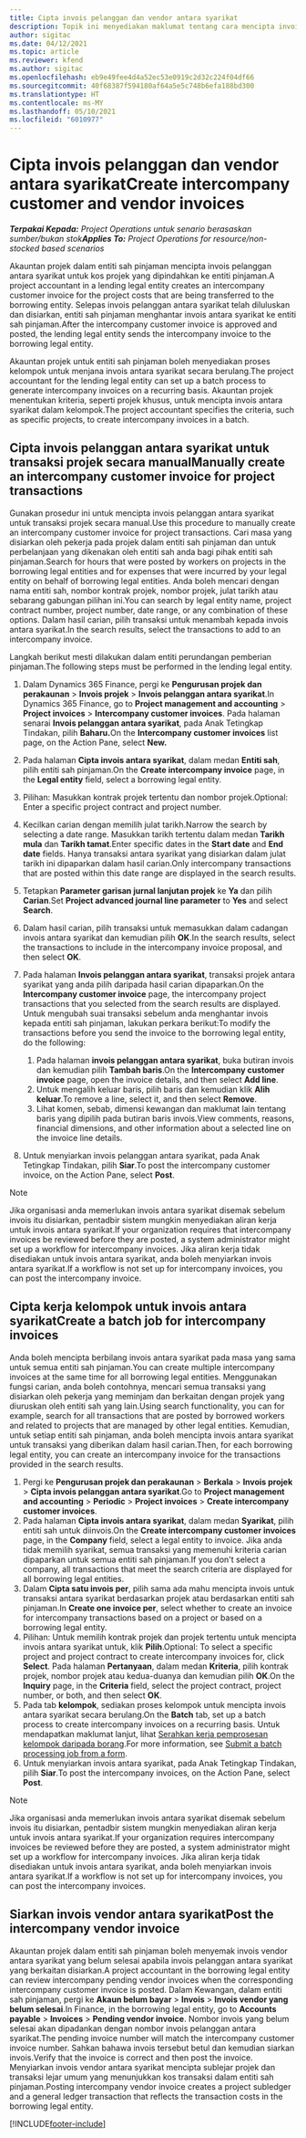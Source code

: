 ```yaml
---
title: Cipta invois pelanggan dan vendor antara syarikat
description: Topik ini menyediakan maklumat tentang cara mencipta invois pelanggan dan vendor antara syarikat.
author: sigitac
ms.date: 04/12/2021
ms.topic: article
ms.reviewer: kfend
ms.author: sigitac
ms.openlocfilehash: eb9e49fee4d4a52ec53e0919c2d32c224f04df66
ms.sourcegitcommit: 40f68387f594180af64a5e5c748b6efa188bd300
ms.translationtype: HT
ms.contentlocale: ms-MY
ms.lasthandoff: 05/10/2021
ms.locfileid: "6010977"
---
```

# <a name="create-intercompany-customer-and-vendor-invoices"></a><span data-ttu-id="f6041-103">Cipta invois pelanggan dan vendor antara syarikat</span><span class="sxs-lookup"><span data-stu-id="f6041-103">Create intercompany customer and vendor invoices</span></span>

<span data-ttu-id="f6041-104">_**Terpakai Kepada:** Project Operations untuk senario berasaskan sumber/bukan stok_</span><span class="sxs-lookup"><span data-stu-id="f6041-104">_**Applies To:** Project Operations for resource/non-stocked based scenarios_</span></span>

<span data-ttu-id="f6041-105">Akauntan projek dalam entiti sah pinjaman mencipta invois pelanggan antara syarikat untuk kos projek yang dipindahkan ke entiti pinjaman.</span><span class="sxs-lookup"><span data-stu-id="f6041-105">A project accountant in a lending legal entity creates an intercompany customer invoice for the project costs that are being transferred to the borrowing entity.</span></span> <span data-ttu-id="f6041-106">Selepas invois pelanggan antara syarikat telah diluluskan dan disiarkan, entiti sah pinjaman menghantar invois antara syarikat ke entiti sah pinjaman.</span><span class="sxs-lookup"><span data-stu-id="f6041-106">After the intercompany customer invoice is approved and posted, the lending legal entity sends the intercompany invoice to the borrowing legal entity.</span></span>

<span data-ttu-id="f6041-107">Akauntan projek untuk entiti sah pinjaman boleh menyediakan proses kelompok untuk menjana invois antara syarikat secara berulang.</span><span class="sxs-lookup"><span data-stu-id="f6041-107">The project accountant for the lending legal entity can set up a batch process to generate intercompany invoices on a recurring basis.</span></span> <span data-ttu-id="f6041-108">Akauntan projek menentukan kriteria, seperti projek khusus, untuk mencipta invois antara syarikat dalam kelompok.</span><span class="sxs-lookup"><span data-stu-id="f6041-108">The project accountant specifies the criteria, such as specific projects, to create intercompany invoices in a batch.</span></span>

## <a name="manually-create-an-intercompany-customer-invoice-for-project-transactions"></a><span data-ttu-id="f6041-109">Cipta invois pelanggan antara syarikat untuk transaksi projek secara manual</span><span class="sxs-lookup"><span data-stu-id="f6041-109">Manually create an intercompany customer invoice for project transactions</span></span> 

<span data-ttu-id="f6041-110">Gunakan prosedur ini untuk mencipta invois pelanggan antara syarikat untuk transaksi projek secara manual.</span><span class="sxs-lookup"><span data-stu-id="f6041-110">Use this procedure to manually create an intercompany customer invoice for project transactions.</span></span> <span data-ttu-id="f6041-111">Cari masa yang disiarkan oleh pekerja pada projek dalam entiti sah pinjaman dan untuk perbelanjaan yang dikenakan oleh entiti sah anda bagi pihak entiti sah pinjaman.</span><span class="sxs-lookup"><span data-stu-id="f6041-111">Search for hours that were posted by workers on projects in the borrowing legal entities and for expenses that were incurred by your legal entity on behalf of borrowing legal entities.</span></span> <span data-ttu-id="f6041-112">Anda boleh mencari dengan nama entiti sah, nombor kontrak projek, nombor projek, julat tarikh atau sebarang gabungan pilihan ini.</span><span class="sxs-lookup"><span data-stu-id="f6041-112">You can search by legal entity name, project contract number, project number, date range, or any combination of these options.</span></span> <span data-ttu-id="f6041-113">Dalam hasil carian, pilih transaksi untuk menambah kepada invois antara syarikat.</span><span class="sxs-lookup"><span data-stu-id="f6041-113">In the search results, select the transactions to add to an intercompany invoice.</span></span> 

<span data-ttu-id="f6041-114">Langkah berikut mesti dilakukan dalam entiti perundangan pemberian pinjaman.</span><span class="sxs-lookup"><span data-stu-id="f6041-114">The following steps must be performed in the lending legal entity.</span></span> 

1. <span data-ttu-id="f6041-115">Dalam Dynamics 365 Finance, pergi ke **Pengurusan projek dan perakaunan** > **Invois projek** > **Invois pelanggan antara syarikat**.</span><span class="sxs-lookup"><span data-stu-id="f6041-115">In Dynamics 365 Finance, go to **Project management and accounting** > **Project invoices** > **Intercompany customer invoices**.</span></span> <span data-ttu-id="f6041-116">Pada halaman senarai **Invois pelanggan antara syarikat**, pada Anak Tetingkap Tindakan, pilih **Baharu.**</span><span class="sxs-lookup"><span data-stu-id="f6041-116">On the **Intercompany customer invoices**  list page, on the Action Pane, select **New.**</span></span>
2. <span data-ttu-id="f6041-117">Pada halaman **Cipta invois antara syarikat**, dalam medan **Entiti sah**, pilih entiti sah pinjaman.</span><span class="sxs-lookup"><span data-stu-id="f6041-117">On the **Create intercompany invoice** page, in the **Legal entity** field, select a borrowing legal entity.</span></span>
3. <span data-ttu-id="f6041-118">Pilihan: Masukkan kontrak projek tertentu dan nombor projek.</span><span class="sxs-lookup"><span data-stu-id="f6041-118">Optional: Enter a specific project contract and project number.</span></span>
4. <span data-ttu-id="f6041-119">Kecilkan carian dengan memilih julat tarikh.</span><span class="sxs-lookup"><span data-stu-id="f6041-119">Narrow the search by selecting a date range.</span></span> <span data-ttu-id="f6041-120">Masukkan tarikh tertentu dalam medan **Tarikh mula** dan **Tarikh tamat**.</span><span class="sxs-lookup"><span data-stu-id="f6041-120">Enter specific dates in the **Start date** and **End date** fields.</span></span> <span data-ttu-id="f6041-121">Hanya transaksi antara syarikat yang disiarkan dalam julat tarikh ini dipaparkan dalam hasil carian.</span><span class="sxs-lookup"><span data-stu-id="f6041-121">Only intercompany transactions that are posted within this date range are displayed in the search results.</span></span>
5. <span data-ttu-id="f6041-122">Tetapkan **Parameter garisan jurnal lanjutan projek** ke **Ya** dan pilih **Carian**.</span><span class="sxs-lookup"><span data-stu-id="f6041-122">Set **Project advanced journal line parameter** to **Yes** and select **Search**.</span></span>
6. <span data-ttu-id="f6041-123">Dalam hasil carian, pilih transaksi untuk memasukkan dalam cadangan invois antara syarikat dan kemudian pilih **OK**.</span><span class="sxs-lookup"><span data-stu-id="f6041-123">In the search results, select the transactions to include in the intercompany invoice proposal, and then select **OK**.</span></span>
7. <span data-ttu-id="f6041-124">Pada halaman **Invois pelanggan antara syarikat**, transaksi projek antara syarikat yang anda pilih daripada hasil carian dipaparkan.</span><span class="sxs-lookup"><span data-stu-id="f6041-124">On the **Intercompany customer invoice** page, the intercompany project transactions that you selected from the search results are displayed.</span></span> <span data-ttu-id="f6041-125">Untuk mengubah suai transaksi sebelum anda menghantar invois kepada entiti sah pinjaman, lakukan perkara berikut:</span><span class="sxs-lookup"><span data-stu-id="f6041-125">To modify the transactions before you send the invoice to the borrowing legal entity, do the following:</span></span>
  
    1. <span data-ttu-id="f6041-126">Pada halaman **invois pelanggan antara syarikat**, buka butiran invois dan kemudian pilih **Tambah baris**.</span><span class="sxs-lookup"><span data-stu-id="f6041-126">On the **Intercompany customer invoice** page, open the invoice details, and then select **Add line**.</span></span>
    2. <span data-ttu-id="f6041-127">Untuk mengalih keluar baris, pilih baris dan kemudian klik **Alih keluar**.</span><span class="sxs-lookup"><span data-stu-id="f6041-127">To remove a line, select it, and then select **Remove**.</span></span>
    3. <span data-ttu-id="f6041-128">Lihat komen, sebab, dimensi kewangan dan maklumat lain tentang baris yang dipilih pada butiran baris invois.</span><span class="sxs-lookup"><span data-stu-id="f6041-128">View comments, reasons, financial dimensions, and other information about a selected line on the invoice line details.</span></span>
    
8. <span data-ttu-id="f6041-129">Untuk menyiarkan invois pelanggan antara syarikat, pada Anak Tetingkap Tindakan, pilih **Siar**.</span><span class="sxs-lookup"><span data-stu-id="f6041-129">To post the intercompany customer invoice, on the Action Pane, select **Post**.</span></span>

> [!NOTE]
> <span data-ttu-id="f6041-130">Jika organisasi anda memerlukan invois antara syarikat disemak sebelum invois itu disiarkan, pentadbir sistem mungkin menyediakan aliran kerja untuk invois antara syarikat.</span><span class="sxs-lookup"><span data-stu-id="f6041-130">If your organization requires that intercompany invoices be reviewed before they are posted, a system administrator might set up a workflow for intercompany invoices.</span></span> <span data-ttu-id="f6041-131">Jika aliran kerja tidak disediakan untuk invois antara syarikat, anda boleh menyiarkan invois antara syarikat.</span><span class="sxs-lookup"><span data-stu-id="f6041-131">If a workflow is not set up for intercompany invoices, you can post the intercompany invoice.</span></span>

## <a name="create-a-batch-job-for-intercompany-invoices"></a><span data-ttu-id="f6041-132">Cipta kerja kelompok untuk invois antara syarikat</span><span class="sxs-lookup"><span data-stu-id="f6041-132">Create a batch job for intercompany invoices</span></span>

<span data-ttu-id="f6041-133">Anda boleh mencipta berbilang invois antara syarikat pada masa yang sama untuk semua entiti sah pinjaman.</span><span class="sxs-lookup"><span data-stu-id="f6041-133">You can create multiple intercompany invoices at the same time for all borrowing legal entities.</span></span> <span data-ttu-id="f6041-134">Menggunakan fungsi carian, anda boleh contohnya, mencari semua transaksi yang disiarkan oleh pekerja yang meminjam dan berkaitan dengan projek yang diuruskan oleh entiti sah yang lain.</span><span class="sxs-lookup"><span data-stu-id="f6041-134">Using search functionality, you can for example, search for all transactions that are posted by borrowed workers and related to projects that are managed by other legal entities.</span></span> <span data-ttu-id="f6041-135">Kemudian, untuk setiap entiti sah pinjaman, anda boleh mencipta invois antara syarikat untuk transaksi yang diberikan dalam hasil carian.</span><span class="sxs-lookup"><span data-stu-id="f6041-135">Then, for each borrowing legal entity, you can create an intercompany invoice for the transactions provided in the search results.</span></span>

1. <span data-ttu-id="f6041-136">Pergi ke **Pengurusan projek dan perakaunan** > **Berkala** > **Invois projek** > **Cipta invois pelanggan antara syarikat**.</span><span class="sxs-lookup"><span data-stu-id="f6041-136">Go to **Project management and accounting** > **Periodic** > **Project invoices** > **Create intercompany customer invoices**.</span></span>
2. <span data-ttu-id="f6041-137">Pada halaman **Cipta invois antara syarikat**, dalam medan **Syarikat**, pilih entiti sah untuk diinvois.</span><span class="sxs-lookup"><span data-stu-id="f6041-137">On the **Create intercompany customer invoices** page, in the **Company**  field, select a legal entity to invoice.</span></span> <span data-ttu-id="f6041-138">Jika anda tidak memilih syarikat, semua transaksi yang memenuhi kriteria carian dipaparkan untuk semua entiti sah pinjaman.</span><span class="sxs-lookup"><span data-stu-id="f6041-138">If you don't select a company, all transactions that meet the search criteria are displayed for all borrowing legal entities.</span></span>
3. <span data-ttu-id="f6041-139">Dalam **Cipta satu invois per**, pilih sama ada mahu mencipta invois untuk transaksi antara syarikat berdasarkan projek atau berdasarkan entiti sah pinjaman.</span><span class="sxs-lookup"><span data-stu-id="f6041-139">In **Create one invoice per**, select whether to create an invoice for intercompany transactions based on a project or based on a borrowing legal entity.</span></span>
4. <span data-ttu-id="f6041-140">Pilihan: Untuk memilih kontrak projek dan projek tertentu untuk mencipta invois antara syarikat untuk, klik **Pilih**.</span><span class="sxs-lookup"><span data-stu-id="f6041-140">Optional: To select a specific project and project contract to create intercompany invoices for, click **Select**.</span></span> <span data-ttu-id="f6041-141">Pada halaman **Pertanyaan**, dalam medan **Kriteria**, pilih kontrak projek, nombor projek atau kedua-duanya dan kemudian pilih **OK**.</span><span class="sxs-lookup"><span data-stu-id="f6041-141">On the **Inquiry** page, in the **Criteria** field, select the project contract, project number, or both, and then select **OK**.</span></span>
5. <span data-ttu-id="f6041-142">Pada tab **kelompok**, sediakan proses kelompok untuk mencipta invois antara syarikat secara berulang.</span><span class="sxs-lookup"><span data-stu-id="f6041-142">On the **Batch** tab, set up a batch process to create intercompany invoices on a recurring basis.</span></span> <span data-ttu-id="f6041-143">Untuk mendapatkan maklumat lanjut, lihat [Serahkan kerja pemprosesan kelompok daripada borang](/dynamicsax-2012/appuser-itpro/submit-a-batch-processing-job-from-a-form).</span><span class="sxs-lookup"><span data-stu-id="f6041-143">For more information, see [Submit a batch processing job from a form](/dynamicsax-2012/appuser-itpro/submit-a-batch-processing-job-from-a-form).</span></span>
6. <span data-ttu-id="f6041-144">Untuk menyiarkan invois antara syarikat, pada Anak Tetingkap Tindakan, pilih **Siar**.</span><span class="sxs-lookup"><span data-stu-id="f6041-144">To post the intercompany invoices, on the Action Pane, select **Post**.</span></span>

> [!NOTE]
> <span data-ttu-id="f6041-145">Jika organisasi anda memerlukan invois antara syarikat disemak sebelum invois itu disiarkan, pentadbir sistem mungkin menyediakan aliran kerja untuk invois antara syarikat.</span><span class="sxs-lookup"><span data-stu-id="f6041-145">If your organization requires intercompany invoices be reviewed before they are posted, a system administrator might set up a workflow for intercompany invoices.</span></span> <span data-ttu-id="f6041-146">Jika aliran kerja tidak disediakan untuk invois antara syarikat, anda boleh menyiarkan invois antara syarikat.</span><span class="sxs-lookup"><span data-stu-id="f6041-146">If a workflow is not set up for intercompany invoices, you can post the intercompany invoices.</span></span>

## <a name="post-the-intercompany-vendor-invoice"></a><span data-ttu-id="f6041-147">Siarkan invois vendor antara syarikat</span><span class="sxs-lookup"><span data-stu-id="f6041-147">Post the intercompany vendor invoice</span></span>

<span data-ttu-id="f6041-148">Akauntan projek dalam entiti sah pinjaman boleh menyemak invois vendor antara syarikat yang belum selesai apabila invois pelanggan antara syarikat yang berkaitan disiarkan.</span><span class="sxs-lookup"><span data-stu-id="f6041-148">A project accountant in the borrowing legal entity can review intercompany pending vendor invoices when the corresponding intercompany customer invoice is posted.</span></span> <span data-ttu-id="f6041-149">Dalam Kewangan, dalam entiti sah pinjaman, pergi ke **Akaun belum bayar** > **Invois** > **Invois vendor yang belum selesai**.</span><span class="sxs-lookup"><span data-stu-id="f6041-149">In Finance, in the borrowing legal entity, go to **Accounts payable** > **Invoices** > **Pending vendor invoice**.</span></span> <span data-ttu-id="f6041-150">Nombor invois yang belum selesai akan dipadankan dengan nombor invois pelanggan antara syarikat.</span><span class="sxs-lookup"><span data-stu-id="f6041-150">The pending invoice number will match the intercompany customer invoice number.</span></span> <span data-ttu-id="f6041-151">Sahkan bahawa invois tersebut betul dan kemudian siarkan invois.</span><span class="sxs-lookup"><span data-stu-id="f6041-151">Verify that the invoice is correct and then post the invoice.</span></span> <span data-ttu-id="f6041-152">Menyiarkan invois vendor antara syarikat mencipta sublejar projek dan transaksi lejar umum yang menunjukkan kos transaksi dalam entiti sah pinjaman.</span><span class="sxs-lookup"><span data-stu-id="f6041-152">Posting intercompany vendor invoice creates a project subledger and a general ledger transaction that reflects the transaction costs in the borrowing legal entity.</span></span>


[!INCLUDE[footer-include](../includes/footer-banner.md)]
